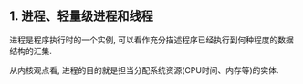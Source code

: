## 1. 进程、轻量级进程和线程

进程是程序执行时的一个实例, 可以看作充分描述程序已经执行到何种程度的数据结构的汇集. 

从内核观点看, 进程的目的就是担当分配系统资源(CPU时间、内存等)的实体. 


